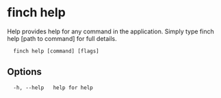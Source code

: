 # finch help

Help provides help for any command in the application.
Simply type finch help [path to command] for full details.

```text
  finch help [command] [flags]
```

## Options

```text
  -h, --help   help for help
```
